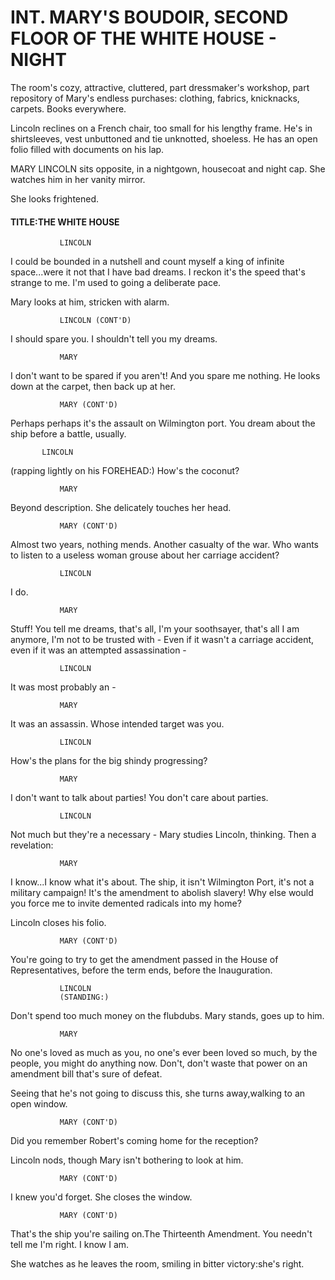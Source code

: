 # INT. MARY'S BOUDOIR, SECOND FLOOR OF THE WHITE HOUSE - NIGHT

The room's cozy, attractive, cluttered, part dressmaker's workshop, part repository of Mary's endless purchases: clothing, fabrics, knicknacks, carpets. Books everywhere.

Lincoln reclines on a French chair, too small for his lengthy frame. He's in shirtsleeves, vest unbuttoned and tie unknotted, shoeless. He has an open folio filled with documents on his lap.

MARY LINCOLN sits opposite, in a nightgown, housecoat and night cap. She watches him in her vanity mirror.

She looks frightened.

#### TITLE:THE WHITE HOUSE

			   LINCOLN
I could be bounded in a nutshell and count myself a king of infinite space...were it not that I have bad dreams. I reckon it's the speed that's strange to me. I'm used to going a deliberate pace.

Mary looks at him, stricken with alarm.

			   LINCOLN (CONT'D)
I should spare you. I shouldn't tell you my dreams.

			   MARY
I don't want to be spared if you aren't! And you spare me nothing. He looks down at the carpet, then back up at her.

			   MARY (CONT'D)
Perhaps perhaps it's the assault on Wilmington port. You dream about the ship before a battle, usually.

 		   LINCOLN
(rapping lightly on his  FOREHEAD:) How's the coconut?

			   MARY
Beyond description. She delicately touches her head.

			   MARY (CONT'D)
Almost two years, nothing mends. Another casualty of the war. Who wants to listen to a useless woman grouse about her carriage accident?

			   LINCOLN
I do.

			   MARY
Stuff! You tell me dreams, that's all, I'm your soothsayer, that's all I am anymore, I'm not to be trusted with - Even if it wasn't a carriage accident, even if it was an attempted assassination -

			   LINCOLN
It was most probably an -

			   MARY
It was an assassin. Whose intended target was you.

			   LINCOLN
How's the plans for the big shindy progressing?

			   MARY
I don't want to talk about parties! You don't care about parties.

			   LINCOLN
Not much but they're a necessary - Mary studies Lincoln, thinking. Then a revelation:

			   MARY
I know...I know what it's about. The ship, it isn't Wilmington Port, it's not a military campaign! It's the amendment to abolish slavery! Why else would you force me to invite demented radicals into my home?

Lincoln closes his folio.

			   MARY (CONT'D)
You're going to try to get the amendment passed in the House of Representatives, before the term ends, before the Inauguration.

			   LINCOLN
			   (STANDING:)
Don't spend too much money on the flubdubs. Mary stands, goes up to him.

			   MARY
No one's loved as much as you, no one's ever been loved so much, by the people, you might do anything now. Don't, don't waste that power on an amendment bill that's sure of defeat.

Seeing that he's not going to discuss this, she turns away,walking to an open window.

			   MARY (CONT'D)
Did you remember Robert's coming home for the reception?

Lincoln nods, though Mary isn't bothering to look at him.

			   MARY (CONT'D)
I knew you'd forget. She closes the window.

			   MARY (CONT'D)
That's the ship you're sailing on.The Thirteenth Amendment. You needn't tell me I'm right. I know I am.

She watches as he leaves the room, smiling in bitter victory:she's right.
